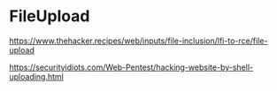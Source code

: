 # FileUpload

https://www.thehacker.recipes/web/inputs/file-inclusion/lfi-to-rce/file-upload

https://securityidiots.com/Web-Pentest/hacking-website-by-shell-uploading.html
